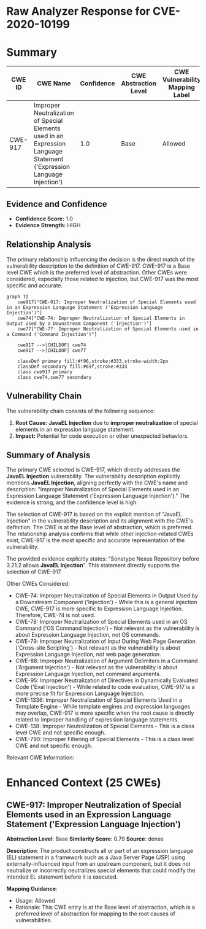 # Raw Analyzer Response for CVE-2020-10199

# Summary
| CWE ID | CWE Name | Confidence | CWE Abstraction Level | CWE Vulnerability Mapping Label | CWE-Vulnerability Mapping Notes |
|---|---|---|---|---|---|
| CWE-917 | Improper Neutralization of Special Elements used in an Expression Language Statement ('Expression Language Injection') | 1.0 | Base | Allowed | Primary CWE |

## Evidence and Confidence

*   **Confidence Score:** 1.0
*   **Evidence Strength:** HIGH

## Relationship Analysis
The primary relationship influencing the decision is the direct match of the vulnerability description to the definition of CWE-917. CWE-917 is a Base level CWE which is the preferred level of abstraction. Other CWEs were considered, especially those related to injection, but CWE-917 was the most specific and accurate.

```mermaid
graph TD
    cwe917["CWE-917: Improper Neutralization of Special Elements used in an Expression Language Statement ('Expression Language Injection')"]
    cwe74["CWE-74: Improper Neutralization of Special Elements in Output Used by a Downstream Component ('Injection')"]
    cwe77["CWE-77: Improper Neutralization of Special Elements used in a Command ('Command Injection')"]

    cwe917 -->|CHILDOF| cwe74
    cwe917 -->|CHILDOF| cwe77

    classDef primary fill:#f96,stroke:#333,stroke-width:2px
    classDef secondary fill:#69f,stroke:#333
    class cwe917 primary
    class cwe74,cwe77 secondary
```

## Vulnerability Chain
The vulnerability chain consists of the following sequence:
  1.  **Root Cause:** **JavaEL Injection** due to **improper neutralization** of special elements in an expression language statement.
  2.  **Impact:** Potential for code execution or other unexpected behaviors.

## Summary of Analysis
The primary CWE selected is CWE-917, which directly addresses the **JavaEL Injection** vulnerability. The vulnerability description explicitly mentions **JavaEL Injection**, aligning perfectly with the CWE's name and description: "Improper Neutralization of Special Elements used in an Expression Language Statement ('Expression Language Injection')." The evidence is strong, and the confidence level is high.

The selection of CWE-917 is based on the explicit mention of "JavaEL Injection" in the vulnerability description and its alignment with the CWE's definition. The CWE is at the Base level of abstraction, which is preferred. The relationship analysis confirms that while other injection-related CWEs exist, CWE-917 is the most specific and accurate representation of the vulnerability.

The provided evidence explicitly states: "Sonatype Nexus Repository before 3.21.2 allows **JavaEL Injection**". This statement directly supports the selection of CWE-917.

Other CWEs Considered:

*   CWE-74: Improper Neutralization of Special Elements in Output Used by a Downstream Component ('Injection') - While this is a general injection CWE, CWE-917 is more specific to Expression Language Injection. Therefore, CWE-74 is not used.
*   CWE-78: Improper Neutralization of Special Elements used in an OS Command ('OS Command Injection') - Not relevant as the vulnerability is about Expression Language Injection, not OS commands.
*   CWE-79: Improper Neutralization of Input During Web Page Generation ('Cross-site Scripting') - Not relevant as the vulnerability is about Expression Language Injection, not web page generation.
*   CWE-88: Improper Neutralization of Argument Delimiters in a Command ('Argument Injection') - Not relevant as the vulnerability is about Expression Language Injection, not command arguments.
*   CWE-95: Improper Neutralization of Directives in Dynamically Evaluated Code ('Eval Injection') - While related to code evaluation, CWE-917 is a more precise fit for Expression Language Injection.
*   CWE-1336: Improper Neutralization of Special Elements Used in a Template Engine - While template engines and expression languages may overlap, CWE-917 is more specific when the root cause is directly related to improper handling of expression language statements.
*   CWE-138: Improper Neutralization of Special Elements - This is a class level CWE and not specific enough.
*   CWE-790: Improper Filtering of Special Elements - This is a class level CWE and not specific enough.

Relevant CWE Information:

# Enhanced Context (25 CWEs)

## CWE-917: Improper Neutralization of Special Elements used in an Expression Language Statement ('Expression Language Injection')
**Abstraction Level**: Base
**Similarity Score**: 0.79
**Source**: dense

**Description**:
The product constructs all or part of an expression language (EL) statement in a framework such as a Java Server Page (JSP) using externally-influenced input from an upstream component, but it does not neutralize or incorrectly neutralizes special elements that could modify the intended EL statement before it is executed.

**Mapping Guidance**:
- Usage: Allowed
- Rationale: This CWE entry is at the Base level of abstraction, which is a preferred level of abstraction for mapping to the root causes of vulnerabilities.